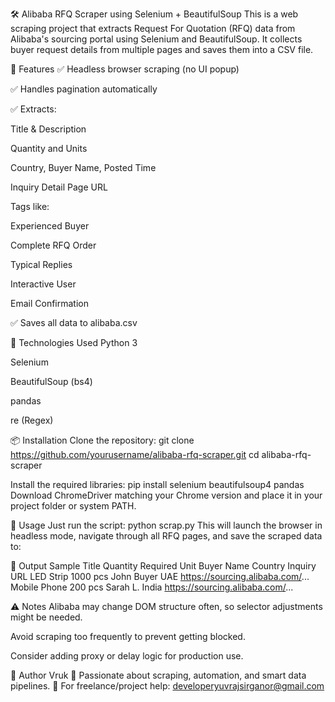 🛠️ Alibaba RFQ Scraper using Selenium + BeautifulSoup
This is a web scraping project that extracts Request For Quotation (RFQ) data from Alibaba's sourcing portal using Selenium and BeautifulSoup. It collects buyer request details from multiple pages and saves them into a CSV file.

📌 Features
✅ Headless browser scraping (no UI popup)

✅ Handles pagination automatically

✅ Extracts:

Title & Description

Quantity and Units

Country, Buyer Name, Posted Time

Inquiry Detail Page URL

Tags like:

Experienced Buyer

Complete RFQ Order

Typical Replies

Interactive User

Email Confirmation

✅ Saves all data to alibaba.csv

🧰 Technologies Used
Python 3

Selenium

BeautifulSoup (bs4)

pandas

re (Regex)

📦 Installation
Clone the repository:
git clone https://github.com/yourusername/alibaba-rfq-scraper.git
cd alibaba-rfq-scraper

Install the required libraries:
pip install selenium beautifulsoup4 pandas
Download ChromeDriver matching your Chrome version and place it in your project folder or system PATH.

🚀 Usage
Just run the script:
python scrap.py
This will launch the browser in headless mode, navigate through all RFQ pages, and save the scraped data to:

📝 Output Sample
Title	Quantity Required	Unit	Buyer Name	Country	Inquiry URL
LED Strip	1000	pcs	John Buyer	UAE	https://sourcing.alibaba.com/...
Mobile Phone	200	pcs	Sarah L.	India	https://sourcing.alibaba.com/...

⚠️ Notes
Alibaba may change DOM structure often, so selector adjustments might be needed.

Avoid scraping too frequently to prevent getting blocked.

Consider adding proxy or delay logic for production use.

👤 Author
Vruk
🚀 Passionate about scraping, automation, and smart data pipelines.
📧 For freelance/project help: developeryuvrajsirganor@gmail.com